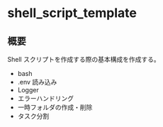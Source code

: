 # shell_script_template

## 概要

Shell スクリプトを作成する際の基本構成を作成する。

- bash
- .env 読み込み
- Logger
- エラーハンドリング
- 一時フォルダの作成・削除
- タスク分割

